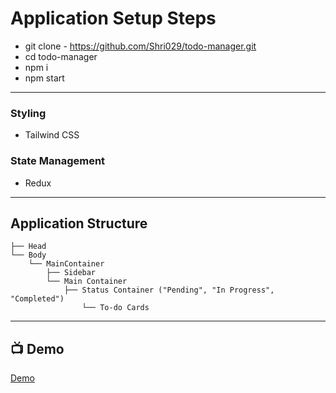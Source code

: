 # Application Setup Steps

* git clone - https://github.com/Shri029/todo-manager.git
* cd todo-manager
* npm i  
* npm start  

---

### Styling
- Tailwind CSS

### State Management
- Redux

---

## Application Structure
```
├── Head
└── Body
    └── MainContainer
        ├── Sidebar
        └── Main Container
            ├── Status Container ("Pending", "In Progress", "Completed")
                └── To-do Cards
```

---

## 📺 Demo
[Demo](https://github.com/user-attachments/assets/56d28bae-e2c3-4bdc-9758-57dd799147e2)
